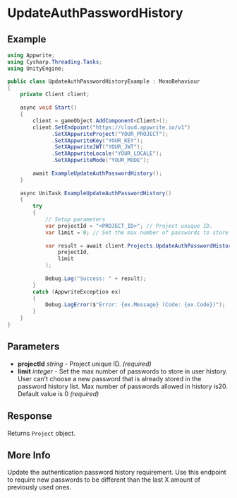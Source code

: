 # UpdateAuthPasswordHistory

## Example

```csharp
using Appwrite;
using Cysharp.Threading.Tasks;
using UnityEngine;

public class UpdateAuthPasswordHistoryExample : MonoBehaviour
{
    private Client client;
    
    async void Start()
    {
        client = gameObject.AddComponent<Client>();
        client.SetEndpoint("https://cloud.appwrite.io/v1")
              .SetXAppwriteProject("YOUR_PROJECT");
              .SetXAppwriteKey("YOUR_KEY");
              .SetXAppwriteJWT("YOUR_JWT");
              .SetXAppwriteLocale("YOUR_LOCALE");
              .SetXAppwriteMode("YOUR_MODE");
        
        await ExampleUpdateAuthPasswordHistory();
    }
    
    async UniTask ExampleUpdateAuthPasswordHistory()
    {
        try
        {
            // Setup parameters
            var projectId = "<PROJECT_ID>"; // Project unique ID.
            var limit = 0; // Set the max number of passwords to store in user history. User can&#039;t choose a new password that is already stored in the password history list.  Max number of passwords allowed in history is20. Default value is 0
            
            var result = await client.Projects.UpdateAuthPasswordHistoryAsync(
                projectId,
                limit
            );
            
            Debug.Log("Success: " + result);
        }
        catch (AppwriteException ex)
        {
            Debug.LogError($"Error: {ex.Message} (Code: {ex.Code})");
        }
    }
}
```

## Parameters

- **projectId** *string* - Project unique ID. *(required)*
- **limit** *integer* - Set the max number of passwords to store in user history. User can&#039;t choose a new password that is already stored in the password history list.  Max number of passwords allowed in history is20. Default value is 0 *(required)*

## Response

Returns `Project` object.
## More Info

Update the authentication password history requirement. Use this endpoint to require new passwords to be different than the last X amount of previously used ones.
